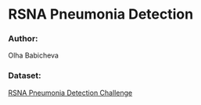 # RSNA Pneumonia Detection

### Author:
Olha Babicheva

### Dataset:
[RSNA Pneumonia Detection Challenge](https://www.kaggle.com/competitions/rsna-pneumonia-detection-challenge/data)